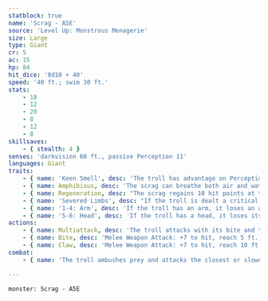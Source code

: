 ```yaml
---
statblock: true
name: 'Scrag - A5E'
source: 'Level Up: Monstrous Menagerie'
size: Large
type: Giant
cr: 5
ac: 15
hp: 84
hit_dice: '8d10 + 40'
speed: '40 ft.; swim 30 ft.'
stats:
    - 18
    - 12
    - 20
    - 8
    - 12
    - 8
skillsaves:
    - { stealth: 4 }
senses: 'darkvision 60 ft., passive Perception 11'
languages: Giant
traits:
    - { name: 'Keen Smell', desc: 'The troll has advantage on Perception checks that rely on smell.' }
    - { name: Amphibious, desc: 'The scrag can breathe both air and water.' }
    - { name: Regeneration, desc: "The scrag regains 10 hit points at the start of its turn. If the scrag takes acid or fire damage, this trait doesn't function on its next turn. This trait also doesn't function if the troll hasn't been immersed in water since the start of its last turn. The troll dies only if it starts its turn with 0 hit points and doesn't regenerate." }
    - { name: 'Severed Limbs', desc: "If the troll is dealt a critical hit with a slashing weapon, one of its extremities is severed. The extremity has AC 15, 10 hit points, a Speed of 10, and the troll's Regeneration trait. The troll controls the severed extremity and perceives through it with the appropriate senses (for instance, it sees through the eyes of its severed head). As a bonus action, the troll can reattach the extremity. While the troll is missing the extremity, its maximum hit points are reduced by 10. Roll d6 to determine the severed extremity:" }
    - { name: '1-4: Arm', desc: 'If the troll has an arm, it loses an arm. It loses one of its claw attacks, and the severed arm can make a claw attack.' }
    - { name: '5-6: Head', desc: 'If the troll has a head, it loses its head. It loses its bite attack, and the severed head can make a bite attack.' }
actions:
    - { name: Multiattack, desc: 'The troll attacks with its bite and twice with its claw.' }
    - { name: Bite, desc: 'Melee Weapon Attack: +7 to hit, reach 5 ft., one target. Hit: 11 (2d6 + 4) piercing damage.' }
    - { name: Claw, desc: 'Melee Weapon Attack: +7 to hit, reach 10 ft., one target. Hit: 9 (2d4 + 4) slashing damage.' }
combat:
    - { name: 'The troll ambushes prey and attacks the closest or slowest opponent, ignoring all damage except fire and acid', desc: "It flees only if it's bloodied, it has taken acid or fire damage, and none of its enemies are down." }

---
```

```statblock
monster: Scrag - A5E
```
